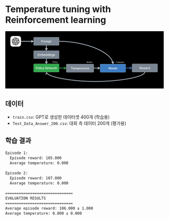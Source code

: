 # Temperature tuning with Reinforcement learning

![PPO 학습 과정](./ppo-overview.png)

## 데이터

- `train.csv`: GPT로 생성한 데이터셋 400개 (학습용)
- `Test_Data_Answer_200.csv`: 대회 측 데이터 200개 (평가용)

## 학습 결과

```text
Episode 1:
  Episode reward: 105.000
  Average temperature: 0.000

Episode 2:
  Episode reward: 107.000
  Average temperature: 0.000

==============================
EVALUATION RESULTS
==============================
Average episode reward: 106.000 ± 1.000
Average temperature: 0.000 ± 0.000
```
